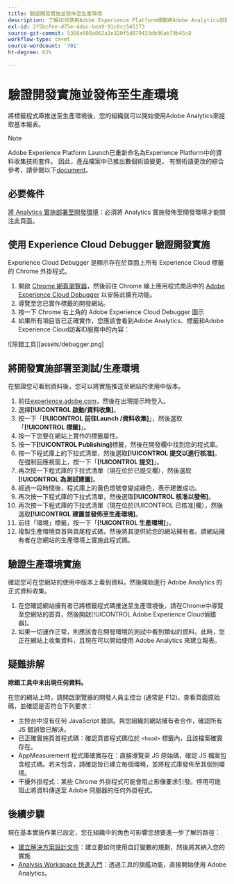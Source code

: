 ```yaml
---
title: 驗證開發實施並發佈至生產環境
description: 了解如何使用Adobe Experience Platform標籤將Adobe Analytics部署至生產環境。
exl-id: 2f5bcfee-d75e-4dac-bea9-91c6cc545173
source-git-commit: 5368e808a862a3e320f5d079433db96ab79b45c8
workflow-type: tm+mt
source-wordcount: '701'
ht-degree: 62%

---
```


# 驗證開發實施並發佈至生產環境

將標籤程式庫推送至生產環境後，您的組織就可以開始使用Adobe Analytics來提取基本報表。

>[!NOTE]
>Adobe Experience Platform Launch已重新命名為Experience Platform中的資料收集技術套件。 因此，產品檔案中已推出數個術語變更。 有關術語更改的綜合參考，請參閱以下[document](https://experienceleague.adobe.com/docs/experience-platform/tags/term-updates.html?lang=en)。

## 必要條件

[將 Analytics 實施部署至開發環境](deploy-dev.md)：必須將 Analytics 實施發佈至開發環境才能關注此頁面。

## 使用 Experience Cloud Debugger 驗證開發實施

Experience Cloud Debugger 是顯示存在於頁面上所有 Experience Cloud 標籤的 Chrome 外掛程式。

1. 開啟 [Chrome 網頁瀏覽器](https://www.google.com/chrome/)，然後前往 Chrome 線上應用程式商店中的 [Adobe Experience Cloud Debugger](https://chrome.google.com/webstore/detail/adobe-experience-cloud-de/ocdmogmohccmeicdhlhhgepeaijenapj) 以安裝此擴充功能。
2. 導覽至您已實作標籤的開發網站。
3. 按一下 Chrome 右上角的 Adobe Experience Cloud Debugger 圖示
4. 如果所有項目皆已正確實作，您應該會看到Adobe Analytics、標籤和Adobe Experience Cloud訪客ID服務中的內容：

![除錯工具][assets/debugger.png]

## 將開發實施部署至測試/生產環境

在驗證您可看到資料後，您可以將實施推送至網站的使用中版本。

1. 前往[experience.adobe.com](https://experience.adobe.com)，然後在出現提示時登入。
1. 選擇&#x200B;**[!UICONTROL 啟動/資料收集]**。
1. 按一下「**[!UICONTROL 前往Launch /資料收集]**」，然後選取「**[!UICONTROL 標籤]**」。
1. 按一下您要在網站上實作的標籤屬性。
1. 按一下&#x200B;**[!UICONTROL Publishing]**&#x200B;標籤，然後在開發欄中找到您的程式庫。
1. 按一下程式庫上的下拉式清單，然後選取&#x200B;**[!UICONTROL 提交以進行核准]**。 在強制回應視窗上，按一下「**[!UICONTROL 提交]**」。
1. 再次按一下程式庫的下拉式清單（現在位於已提交欄），然後選取&#x200B;**[!UICONTROL 為測試建置]**。
1. 經過一段時間後，程式庫上的黃色燈號會變成綠色，表示建置成功。
1. 再次按一下程式庫的下拉式清單，然後選取&#x200B;**[!UICONTROL 核准以發佈]**。
1. 再次按一下程式庫的下拉式清單（現在位於[!UICONTROL 已核准]欄），然後選取&#x200B;**[!UICONTROL 建置並發佈至生產環境]**。
1. 前往「環境」標籤，按一下「**[!UICONTROL 生產環境]**」。
1. 複製生產環境頁首與頁尾程式碼，然後將其提供給您的網站擁有者。請網站擁有者在您網站的生產環境上實施此程式碼。

## 驗證生產環境實施

確認您可在您網站的使用中版本上看到資料，然後開始進行 Adobe Analytics 的正式資料收集。

1. 在您確認網站擁有者已將標籤程式碼推送至生產環境後，請在Chrome中導覽至您網站的首頁，然後開啟[!UICONTROL Adobe Experience Cloud偵錯器]。
2. 如果一切運作正常，則應該會在開發環境的測試中看到類似的資料。此時，您正在網站上收集資料，且現在可以開始使用 Adobe Analytics 來建立報表。

## 疑難排解

**除錯工具中未出現任何資料。**

在您的網站上時，請開啟瀏覽器的開發人員主控台 (通常是 F12)。查看頁面原始碼，並確認是否符合下列要求：

* 主控台中沒有任何 JavaScript 錯誤。與您組織的網站擁有者合作，確認所有 JS 錯誤皆已解決。
* 已正確實施頁首程式碼：確認頁首程式碼位於 `<head>` 標籤內，且該檔案確實存在。
* AppMeasurement 程式庫確實存在：直接導覽至 JS 原始碼，確認 JS 檔案包含程式碼。若未包含，請確認皆已建立每個環境，並將程式庫發佈至其個別環境。
* 干擾外掛程式：某些 Chrome 外掛程式可能會阻止影像要求引發。停用可能阻止將資料傳送至 Adobe 伺服器的任何外掛程式。

## 後續步驟

現在基本實施作業已設定，您在組織中的角色可影響您想要進一步了解的路徑：

* [建立解決方案設計文件](../prepare/solution-design.md)：建立要如何使用自訂變數的規劃，然後將其納入您的實施
* [Analysis Workspace 快速入門](/help/analyze/analysis-workspace/home.md)：透過工具的旗艦功能，直接開始使用 Adobe Analytics。
